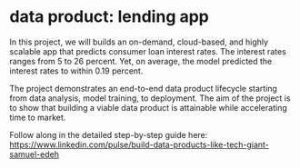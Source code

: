 # data product: lending app

In this project, we will builds an on-demand, cloud-based, and highly scalable app that predicts consumer loan interest rates. The interest rates ranges from 5 to 26 percent. Yet, on average, the model predicted the interest rates to within 0.19 percent.  

The project demonstrates an end-to-end data product lifecycle starting from data analysis, model training, to deployment. The aim of the project is to show that building a viable data product is attainable while accelerating time to market.

Follow along in the detailed step-by-step guide here: https://www.linkedin.com/pulse/build-data-products-like-tech-giant-samuel-edeh
